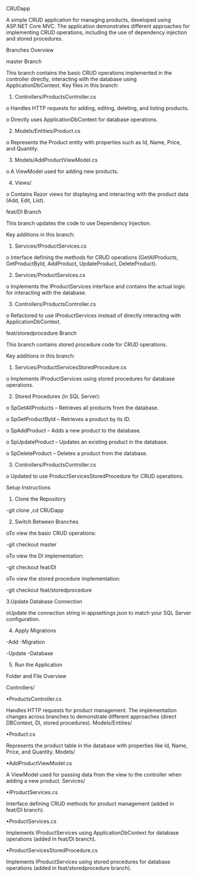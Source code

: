 CRUDapp  

A simple CRUD application for managing products, developed using ASP.NET Core MVC. The application demonstrates different approaches for implementing CRUD operations, including the use of dependency injection and stored procedures.


Branches Overview


master Branch


This branch contains the basic CRUD operations implemented in the controller directly, interacting with the database using ApplicationDbContext.
Key files in this branch:


1.	Controllers/ProductsController.cs
	


o	Handles HTTP requests for adding, editing, deleting, and listing products.


o	Directly uses ApplicationDbContext for database operations.

	
2.	Models/Entities/Product.cs
	 
	
o	Represents the Product entity with properties such as Id, Name, Price, and Quantity.
	
	
3.	Models/AddProductViewModel.cs
	
	
o	A ViewModel used for adding new products.
	
	
4.	Views/
 
	
o	Contains Razor views for displaying and interacting with the product data (Add, Edit, List).

	
feat/DI Branch


This branch updates the code to use Dependency Injection.


Key additions in this branch:


1.	Services/IProductServices.cs
	 
	
o	Interface defining the methods for CRUD operations (GetAllProducts, GetProductById, AddProduct, UpdateProduct, DeleteProduct).
	
	
2.	Services/ProductServices.cs
	 
	
o	Implements the IProductServices interface and contains the actual logic for interacting with the database.
	
	
3.	Controllers/ProductsController.cs
 
	
o	Refactored to use IProductServices instead of directly interacting with ApplicationDbContext.


feat/storedprocedure Branch


This branch contains stored procedure code for CRUD operations.


Key additions in this branch:


1.	Services/ProductServicesStoredProcedure.cs
	


o	Implements IProductServices using stored procedures for database operations.
	
	
2.	Stored Procedures (in SQL Server):
	


o	SpGetAllProducts – Retrieves all products from the database.


o	SpGetProductById – Retrieves a product by its ID.


o	SpAddProduct – Adds a new product to the database.


o	SpUpdateProduct – Updates an existing product in the database.


o	SpDeleteProduct – Deletes a product from the database.

	
3.	Controllers/ProductsController.cs
	
	
o	Updated to use ProductServicesStoredProcedure for CRUD operations.

	
Setup Instructions


1.	Clone the Repository
	 
	
-git clone <repository-url>,cd CRUDapp
	


2.	Switch Between Branches
 
	
oTo view the basic CRUD operations:


-git checkout master


oTo view the DI implementation:


-git checkout feat/DI


oTo view the stored procedure implementation:


-git checkout feat/storedprocedure



3.Update Database Connection


oUpdate the connection string in appsettings.json to match your SQL Server configuration.


4.	Apply Migrations
 

-Add -Migration


-Update -Database
 
	
5.	Run the Application
	

Folder and File Overview


Controllers/


•ProductsController.cs


Handles HTTP requests for product management. The implementation changes across branches to demonstrate different approaches (direct DBContext, DI, stored procedures).
Models/Entities/


•Product.cs


Represents the product table in the database with properties like Id, Name, Price, and Quantity.
Models/


•AddProductViewModel.cs


A ViewModel used for passing data from the view to the controller when adding a new product.
Services/

•IProductServices.cs


Interface defining CRUD methods for product management (added in feat/DI branch).


•ProductServices.cs


Implements IProductServices using ApplicationDbContext for database operations (added in feat/DI branch).


•ProductServicesStoredProcedure.cs


Implements IProductServices using stored procedures for database operations (added in feat/storedprocedure branch).

